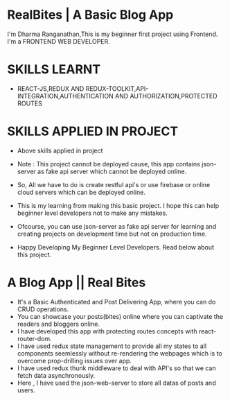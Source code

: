 # RealBites | A Basic Blog App 

I'm Dharma Ranganathan,This is my beginner first project using Frontend.
I'm a FRONTEND WEB DEVELOPER.


# SKILLS LEARNT 

* REACT-JS,REDUX AND REDUX-TOOLKIT,API-INTEGRATION,AUTHENTICATION AND AUTHORIZATION,PROTECTED ROUTES
  
# SKILLS APPLIED IN PROJECT
* Above skills applied in project

* Note : This project cannot be deployed cause, this app contains json-server as fake api server which cannot be deployed online.
* So, All we have to do is create restful api's or use firebase or online cloud servers which can be deployed online.
* This is my learning from making this basic project. I hope this can help beginner level developers not to make any mistakes.
* Ofcourse, you can use json-server as fake api server for learning and creating projects on development time but not on production time.
* Happy Developing My Beginner Level Developers. Read below about this project.


# A Blog App || Real Bites 

* It's a Basic Authenticated and Post Delivering App, where you can do CRUD operations.
* You can showcase your posts(bites) online where you can captivate the readers and bloggers online.
* I have developed this app with protecting routes concepts with react-router-dom.
* I have used redux state management to provide all my states to all components seemlessly without re-rendering the webpages which is to overcome prop-drilling issues over app.
* I have used redux thunk middleware to deal with API's so that we can fetch data asynchronously.
* Here , I have used the json-web-server to store all datas of posts and users.

